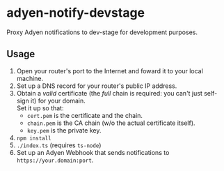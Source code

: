 # adyen-notify-devstage

Proxy Adyen notifications to dev-stage for development purposes.

## Usage

1. Open your router's port to the Internet and foward it to your local machine.
2. Set up a DNS record for your router's public IP address.
3. Obtain a _valid_ certificate (the _full_ chain is required: you can't just self-sign it) for your domain.  
   Set it up so that:
   - `cert.pem` is the certificate and the chain.
   - `chain.pem` is the CA chain (w/o the actual certificate itself).
   - `key.pem` is the private key.
4. `npm install`
5. `./index.ts` (requires `ts-node`)
6. Set up an Adyen Webhook that sends notifications to `https://your.domain:port`.
